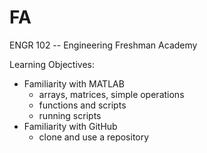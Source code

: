 # FA
ENGR 102 -- Engineering Freshman Academy

Learning Objectives:
* Familiarity with MATLAB
  * arrays, matrices, simple operations
  * functions and scripts
  * running scripts
* Familiarity with GitHub
  * clone and use a repository
